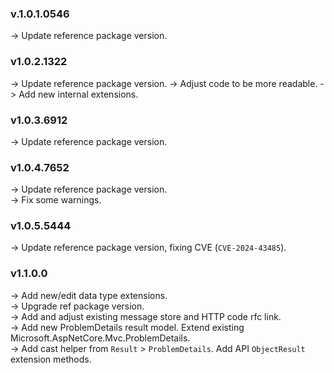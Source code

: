 ### **v.1.0.1.0546** 
-> Update reference package version.

### **v1.0.2.1322** 
-> Update reference package version.
-> Adjust code to be more readable.
-> Add new internal extensions.

### **v1.0.3.6912** 
-> Update reference package version.

### **v1.0.4.7652** 
-> Update reference package version. <br />
-> Fix some warnings.<br />

### **v1.0.5.5444** 
-> Update reference package version, fixing CVE (`CVE-2024-43485`).<br />

### **v1.1.0.0** 
-> Add new/edit data type extensions.<br />
-> Upgrade ref package version.<br />
-> Add and adjust existing message store and HTTP code rfc link.<br />
-> Add new ProblemDetails result model. Extend existing Microsoft.AspNetCore.Mvc.ProblemDetails.<br />
-> Add cast helper from `Result` > `ProblemDetails`. Add API `ObjectResult` extension methods.<br />
